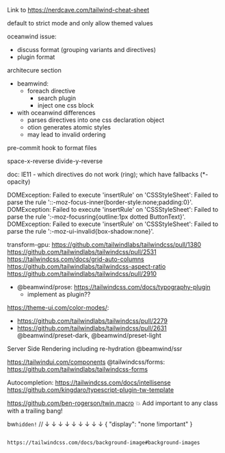 Link to https://nerdcave.com/tailwind-cheat-sheet

default to strict mode and only allow themed values

oceanwind issue:

- discuss format (grouping variants and directives)
- plugin format

architecure section

- beamwind:
  - foreach directive
    - search plugin
    - inject one css block
- with oceanwind differences
  - parses directives into one css declaration object
  - otion generates atomic styles
  - may lead to invalid ordering

pre-commit hook to format files

space-x-reverse
divide-y-reverse

doc: IE11 - which directives do not work (ring); which have fallbacks (\*-opacity)

DOMException: Failed to execute 'insertRule' on 'CSSStyleSheet': Failed to parse the rule '::-moz-focus-inner{border-style:none;padding:0}'.
DOMException: Failed to execute 'insertRule' on 'CSSStyleSheet': Failed to parse the rule ':-moz-focusring{outline:1px dotted ButtonText}'.
DOMException: Failed to execute 'insertRule' on 'CSSStyleSheet': Failed to parse the rule ':-moz-ui-invalid{box-shadow:none}'.

transform-gpu: https://github.com/tailwindlabs/tailwindcss/pull/1380
https://github.com/tailwindlabs/tailwindcss/pull/2531
https://tailwindcss.com/docs/grid-auto-columns
https://github.com/tailwindlabs/tailwindcss-aspect-ratio
https://github.com/tailwindlabs/tailwindcss/pull/2910

- @beamwind/prose: https://tailwindcss.com/docs/typography-plugin
  - implement as plugin??

https://theme-ui.com/color-modes/:

- https://github.com/tailwindlabs/tailwindcss/pull/2279
- https://github.com/tailwindlabs/tailwindcss/pull/2631
  @beamwind/preset-dark, @beamwind/preset-light

Server Side Rendering including re-hydration
@beamwind/ssr

https://tailwindui.com/components
@tailwindcss/forms: https://github.com/tailwindlabs/tailwindcss-forms

Autocompletion:
https://tailwindcss.com/docs/intellisense
https://github.com/kingdaro/typescript-plugin-tw-template

https://github.com/ben-rogerson/twin.macro
💥 Add important to any class with a trailing bang!

bw`hidden!`
// ↓ ↓ ↓ ↓ ↓ ↓ ↓ ↓ ↓
{ "display": "none !important" }

```

https://tailwindcss.com/docs/background-image#background-images
```
